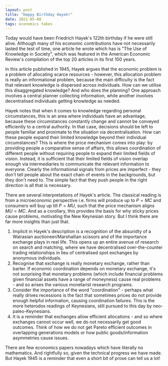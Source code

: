 ```yaml
---
layout: post
title: "Happy Birthday Hayek!"
date: 2021-05-08
tags: economics takes
---
```


Today would have been Friedrich Hayek's 122th birthday if he were still alive. Although many of his economic contributions have not necessarily lasted the test of time, one article he wrote which has is "The Use of Knowledge in Society", which was featured in the American Economic Review's compilation of the top 20 articles in its first 100 years.

In this article published in 1945, Hayek argues that the economic problem is a problem of allocating scarce resources - however, this allocation problem is really an informational problem, because the main difficulty is the fact that relevant knowledge is dispersed across individuals. How can we utilise this disaggregated knowledge? And who does the planning? One approach involves a central planner collecting information, while another involves decentralised individuals getting knowledge as needed.

Hayek notes that when it comes to knowledge regarding personal circumstances, this is an area where individuals have an advantage, because these circumstances constantly change and cannot be conveyed efficiently to a central authority. In that case, decisions should be left to people familiar and proximate to the situation via decentralisation. How can these people expand their limited knowledge beyond their individual circumstances? This is where the price mechanism comes into play: by providing people a comparative sense of affairs, this allows coordination of different people without requiring people to expand their limited fields of vision. Instead, it is sufficient that their limited fields of vision overlap enough via intermediaries to communicate the relevant information to everyone. Clearly the informational signals from prices are imperfect - they don't tell people about the exact chain of events in the backgrounds, but they don't need to. The simple fact that they push people in the right direction is all that is necessary.

There are several interpretations of Hayek's article. The classical reading is from a microeconomic perspective i.e. firms will produce up to $P=MC$ and consumers will buy up till $P=MU$, such that the price mechanism aligns $MU=MC$. And as a corollary, this provides the basis for why sticky prices cause problems, motivating the New Keynesian story. But I think there are far more insights than just that.

1. Implicit in Hayek's description is a recognition of the absuridty of a Walrasian auctioneer/Marshallian scissors and of the importance exchange plays in real life. This opens up an entire avenue of research on search and matching, where we have decentralised over-the-counter trading relationships in lieu of centralised spot exchanges by anonymous individuals.
2. Recognise that exchange is really monetary exchange, rather than barter. If economic coordination depends on monetary exchange, it's not surprising that monetary problems (which include financial problems given financial assets have a range of moneyness) cause real problems - and so arises the various monetarist research programs.
3. Consider the importance of the word "coordination" - perhaps what really drives recessions is the fact that sometimes prices do not provide enough helpful information, causing coordination failures. This is the more heterodox readings of Keynesians, still pursued to this day by neo-paleo-Keynesians.
4. It is a reminder that exchanges allow efficient allocations - and so where exchanges cannot occur well, we do not necessarily get good outcomes. Think of how we do not get Pareto efficient outcomes in overlapping generations models or how public goods/information asymmetries cause issues.

There are few economics papers nowadays which have literally no mathematics. And rightfully so, given the technical progress we have made. But Hayek 1945 is a reminder that even a short bit of prose can tell us a lot!
